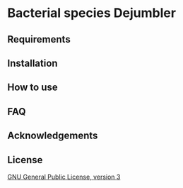 # Bacterial species Dejumbler


## Requirements


## Installation


## How to use


## FAQ


## Acknowledgements


## License

[GNU General Public License, version 3](https://www.gnu.org/licenses/gpl-3.0.html)

